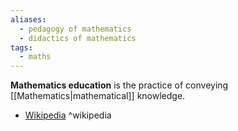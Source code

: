 ```yaml
---
aliases:
  - pedagogy of mathematics
  - didactics of mathematics
tags:
  - maths
---
```

**Mathematics education** is the practice of conveying [[Mathematics|mathematical]] knowledge.

- [Wikipedia](https://en.wikipedia.org/wiki/Mathematics_education) ^wikipedia